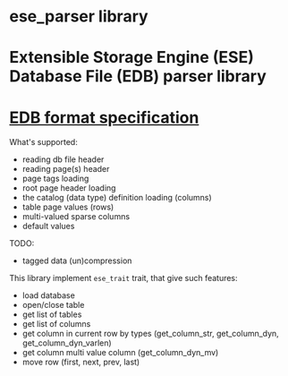 # ese_parser library
# Extensible Storage Engine (ESE) Database File (EDB) parser library
# [EDB format  specification](https://github.com/libyal/libesedb/blob/main/documentation/Extensible%20Storage%20Engine%20(ESE)%20Database%20File%20(EDB)%20format.asciidoc)

What's supported:
- reading db file header
- reading page(s) header
- page tags loading
- root page header loading
- the catalog (data type) definition loading (columns)
- table page values (rows)
- multi-valued sparse columns
- default values

TODO:
- tagged data (un)compression


This library implement `ese_trait` trait, that give such features:
- load database
- open/close table
- get list of tables
- get list of columns
- get column in current row by types (get_column_str, get_column_dyn, get_column_dyn_varlen)
- get column multi value column (get_column_dyn_mv)
- move row (first, next, prev, last)